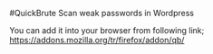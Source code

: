 #QuickBrute
Scan weak passwords in Wordpress

You can add it into your browser from following link;
https://addons.mozilla.org/tr/firefox/addon/qb/

